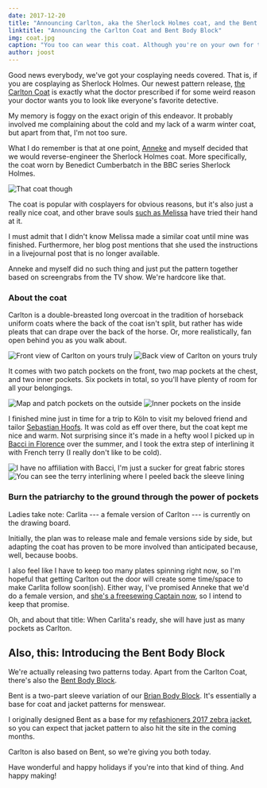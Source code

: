 ```yaml
---
date: 2017-12-20
title: "Announcing Carlton, aka the Sherlock Holmes coat, and the Bent Body Block"
linktitle: "Announcing the Carlton Coat and Bent Body Block"
img: coat.jpg
caption: "You too can wear this coat. Although you're on your own for the hat. At least for now."
author: joost
---
```


Good news everybody, we've got your cosplaying needs covered. That is, if you are cosplaying as Sherlock Holmes. Our newest pattern release, [the Carlton Coat](/patterns/carlton) is exactly what the doctor prescribed if for some weird reason your doctor wants you to look like everyone's favorite detective.

My memory is foggy on the exact origin of this endeavor. It probably involved me complaining about the cold and my lack of a warm winter coat, but apart from that, I'm not too sure.

What I do remember is that at one point, [Anneke](http://www.annekecaramin.com/) and myself decided that we would reverse-engineer the Sherlock Holmes coat. More specifically, the coat worn by Benedict Cumberbatch in the BBC series Sherlock Holmes.

![That coat though](bc.jpg)

The coat is popular with cosplayers for obvious reasons, but it's also just a really nice coat, and other brave souls [such as Melissa](http://blog.fehrtrade.com/gallery/868/the-sherlock-coat/) have tried their hand at it.

I must admit that I didn't know Melissa made a similar coat until mine was finished. Furthermore, her blog post mentions that she used the instructions in a livejournal post that is no longer available.

Anneke and myself did no such thing and just put the pattern together based on screengrabs from the TV show. We're hardcore like that.

### About the coat

Carlton is a double-breasted long overcoat in the tradition of horseback uniform coats where the back of the coat isn't split, but rather has wide pleats that can drape over the back of the horse. Or, more realistically, fan open behind you as you walk about.

![Front view of Carlton on yours truly](front.jpg) ![Back view of Carlton on yours truly](back.jpg)

It comes with two patch pockets on the front, two map pockets at the chest, and two inner pockets. Six pockets in total, so you'll have plenty of room for all your belongings.

![Map and patch pockets on the outside](pockets.jpg) ![Inner pockets on the inside](innerpocket.jpg)

I finished mine just in time for a trip to K&ouml;ln to visit my beloved friend and tailor [Sebastian Hoofs](http://sebastian-hoofs.de/massschneider/). It was cold as eff over there, but the coat kept me nice and warm. Not surprising since it's made in a hefty wool I picked up in [Bacci in Florence](http://www.baccitessuti.it/en/index.html) over the summer, and I took the extra step of interlining it with French terry (I really don't like to be cold).

![I have no affiliation with Bacci, I'm just a sucker for great fabric stores](bacci.jpg) ![You can see the terry interlining where I peeled back the sleeve lining](interlining.jpg)

### Burn the patriarchy to the ground through the power of pockets

Ladies take note: Carlita --- a female version of Carlton --- is currently on the drawing board.

Initially, the plan was to release male and female versions side by side, but adapting the coat has proven to be more involved than anticipated because, well, because boobs.

I also feel like I have to keep too many plates spinning right now, so I'm hopeful that getting Carlton out the door will create some time/space to make Carlita follow soon(ish). Either way, I've promised Anneke that we'd do a female version, and [she's a freesewing Captain now](/patrons), so I intend to keep that promise.

Oh, and about that title: When Carlita's ready, she will have just as many pockets as Carlton.

## Also, this: Introducing the Bent Body Block
We're actually releasing two patterns today. Apart from the Carlton Coat, there's also the [Bent Body Block](/patterns/bent).

Bent is a two-part sleeve variation of our [Brian Body Block](/patterns/bent). It's essentially a base for coat and jacket patterns for menswear.

I originally designed Bent as a base for my [refashioners 2017 zebra jacket](/blog/the-refashioners-2017/), so you can expect that jacket pattern to also hit the site in the coming months.

Carlton is also based on Bent, so we're giving you both today.

Have wonderful and happy holidays if you're into that kind of thing. And happy making!
